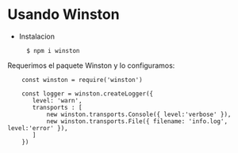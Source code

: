 # Usando Winston

- Instalacion

		$ npm i winston

Requerimos el paquete Winston y lo configuramos:

		const winston = require('winston')
		
		const logger = winston.createLogger({
		   level: 'warn',
		   transports : [
		       new winston.transports.Console({ level:'verbose' }),
		       new winston.transports.File({ filename: 'info.log', level:'error' }),
		   ]
		})


